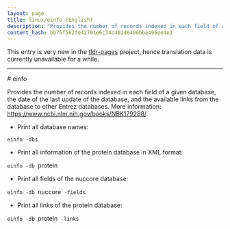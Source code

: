 ```yaml
---
layout: page
title: linux/einfo (English)
description: "Provides the number of records indexed in each field of a given database, the date of the last update of the database, and the available links from the database to other Entrez databases."
content_hash: bb75f562fe42701e6c34c402d6406bbe496ee4e1
---
```


This entry is very new in the [tldr-pages](https://github.com/tldr-pages/tldr) project, hence translation data is currently unavailable for a while.

<hr># einfo

Provides the number of records indexed in each field of a given database, the date of the last update of the database, and the available links from the database to other Entrez databases.
More information: <https://www.ncbi.nlm.nih.gov/books/NBK179288/>.

- Print all database names:

`einfo -dbs`

- Print all information of the protein database in XML format:

`einfo -db `<span class="tldr-var badge badge-pill bg-dark-lm bg-white-dm text-white-lm text-dark-dm font-weight-bold">protein</span>

- Print all fields of the nuccore database:

`einfo -db `<span class="tldr-var badge badge-pill bg-dark-lm bg-white-dm text-white-lm text-dark-dm font-weight-bold">nuccore</span>` -fields`

- Print all links of the protein database:

`einfo -db `<span class="tldr-var badge badge-pill bg-dark-lm bg-white-dm text-white-lm text-dark-dm font-weight-bold">protein</span>` -links`
